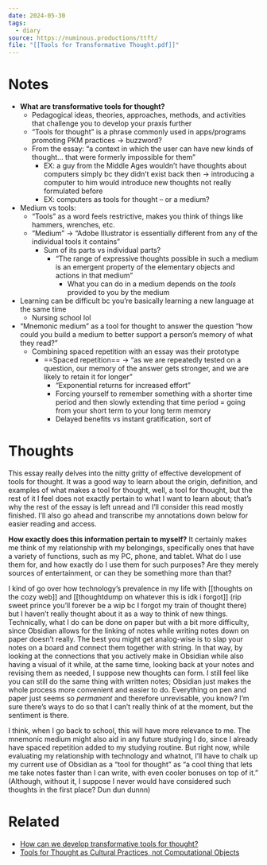 ```yaml
---
date: 2024-05-30
tags:
  - diary
source: https://numinous.productions/ttft/
file: "[[Tools for Transformative Thought.pdf]]"
---
```


# Notes
- **What are transformative tools for thought?**
	- Pedagogical ideas, theories, approaches, methods, and activities that challenge you to develop your praxis further
	- “Tools for thought” is a phrase commonly used in apps/programs promoting PKM practices → buzzword?
	- From the essay: “a context in which the user can have new kinds of thought… that were formerly impossible for them”
		- EX: a guy from the Middle Ages wouldn’t have thoughts about computers simply bc they didn’t exist back then → introducing a computer to him would introduce new thoughts not really formulated before
		- EX: computers as tools for thought – or a medium? 
- Medium vs tools:
	- “Tools” as a word feels restrictive, makes you think of things like hammers, wrenches, etc.
	- “Medium” → “Adobe Illustrator is essentially different from any of the individual tools it contains”
		- Sum of its parts vs individual parts?
			- “The range of expressive thoughts possible in such a medium is an emergent property of the elementary objects and actions in that medium”
				- What you can do in a medium depends on the *tools* provided to you by the medium
- Learning can be difficult bc you’re basically learning a new language at the same time
	- Nursing school lol
- “Mnemonic medium” as a  tool for thought to answer the question “how could you build a medium to better support a person’s memory of what they read?”
	- Combining spaced repetition with an essay was their prototype
		- ==Spaced repetition== → “as we are repeatedly tested on a question, our memory of the answer gets stronger, and we are likely to retain it for longer”
			- “Exponential returns for increased effort”
			- Forcing yourself to remember something with a shorter time period and then slowly extending that time period = going from your short term to your long term memory
			- Delayed benefits vs instant gratification, sort of

# Thoughts
This essay really delves into the nitty gritty of effective development of tools for thought. It was a good way to learn about the origin, definition, and examples of what makes a tool for thought, well, a tool for thought, but the rest of it I feel does not exactly pertain to what I want to learn about; that’s why the rest of the essay is left unread and I’ll consider this read mostly finished. I’ll also go ahead and transcribe my annotations down below for easier reading and access.

**How exactly does this information pertain to myself?** It certainly makes me think of my relationship with my belongings, specifically ones that have a variety of functions, such as my PC, phone, and tablet. What do I use them for, and how exactly do I use them for such purposes? Are they merely sources of entertainment, or can they be something more than that? 

I kind of go over how technology’s prevalence in my life with [[thoughts on the cozy web]] and [[thoughtdump on whatever this is idk i forgot]] (rip sweet prince you’ll forever be a wip bc I forgot my train of thought there) but I haven’t really thought about it as a way to think of new things. Technically, what I do can be done on paper but with a bit more difficulty, since Obsidian allows for the linking of notes while writing notes down on paper doesn’t really. The best you might get analog-wise is to slap your notes on a board and connect them together with string. In that way, by looking at the connections that you actively make in Obsidian while also having a visual of it while, at the same time, looking back at your notes and revising them as needed, I suppose new thoughts can form. I still feel like you can still do the same thing with written notes; Obsidian just makes the whole process more convenient and easier to do. Everything on pen and paper just seems so *permanent* and therefore unrevisable, you know? I’m sure there’s ways to do so that I can’t really think of at the moment, but the sentiment is there.

I think, when I go back to school, this will have more relevance to me. The mnemonic medium might also aid in any future studying I do, since I already have spaced repetition added to my studying routine. But right now, while evaluating my relationship with technology and whatnot, I’ll have to chalk up my current use of Obsidian as a “tool for thought” as “a cool thing that lets me take notes faster than I can write, with even cooler bonuses on top of it.” (Although, without it, I suppose I never would have considered such thoughts in the first place? Dun dun dunnn)

# Related
- [How can we develop transformative tools for thought?](https://numinous.productions/ttft/)
- [Tools for Thought as Cultural Practices, not Computational Objects](https://maggieappleton.com/tools-for-thought)